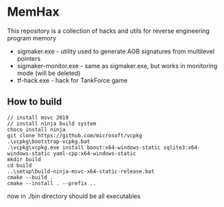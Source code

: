 # MemHax
This repository is a collection of hacks and utils for reverse engineering program memory

- sigmaker.exe - utility used to generate AOB signatures from multilevel pointers
- sigmaker-monitor.exe - same as sigmaker.exe, but works in monitoring mode (will be deleted)
- tf-hack.exe - hack for TankForce game

## How to build

```
// install msvc 2019
// install ninja build system
choco install ninja
git clone https://github.com/microsoft/vcpkg
.\vcpkg\bootstrap-vcpkg.bat
.\vcpkg\vcpkg.exe install boost:x64-windows-static sqlite3:x64-windows-static yaml-cpp:x64-windows-static
mkdir build
cd build
..\setup\build-ninja-msvc-x64-static-release.bat
cmake --build .
cmake --install . --prefix ..
```
now in ./bin directory should be all executables
